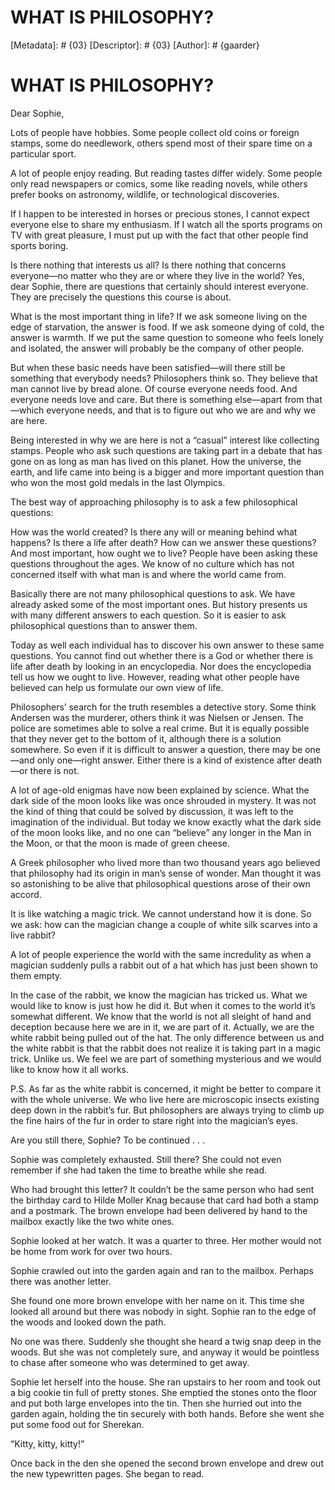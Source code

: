 # WHAT IS PHILOSOPHY?
[Metadata]: # {03}
[Descriptor]: # {03}
[Author]: # {gaarder}
# WHAT IS PHILOSOPHY?
Dear Sophie,

Lots of people have hobbies. Some people collect old coins or foreign stamps,
some do needlework, others spend most of their spare time on a particular
sport.

A lot of people enjoy reading. But reading tastes differ widely. Some people
only read newspapers or comics, some like reading novels, while others prefer
books on astronomy, wildlife, or technological discoveries.

If I happen to be interested in horses or precious stones, I cannot expect
everyone else to share my enthusiasm. If I watch all the sports programs on TV
with great pleasure, I must put up with the fact that other people find sports
boring.

Is there nothing that interests us all? Is there nothing that concerns
everyone—no matter who they are or where they live in the world? Yes, dear
Sophie, there are questions that certainly should interest everyone. They are
precisely the questions this course is about.

What is the most important thing in life? If we ask someone living on the edge
of starvation, the answer is food. If we ask someone dying of cold, the answer
is warmth. If we put the same question to someone who feels lonely and
isolated, the answer will probably be the company of other people.

But when these basic needs have been satisfied—will there still be something
that everybody needs? Philosophers think so. They believe that man cannot live
by bread alone. Of course everyone needs food. And everyone needs love and
care. But there is something else—apart from that—which everyone needs, and
that is to figure out who we are and why we are here.

Being interested in why we are here is not a “casual” interest like collecting
stamps. People who ask such questions are taking part in a debate that has gone
on as long as man has lived on this planet. How the universe, the earth, and
life came into being is a bigger and more important question than who won the
most gold medals in the last Olympics.

The best way of approaching philosophy is to ask a few philosophical questions:

How was the world created? Is there any will or meaning behind what happens? Is
there a life after death? How can we answer these questions? And most
important, how ought we to live? People have been asking these questions
throughout the ages. We know of no culture which has not concerned itself with
what man is and where the world came from.

Basically there are not many philosophical questions to ask. We have already
asked some of the most important ones. But history presents us with many
different answers to each question. So it is easier to ask philosophical
questions than to answer them.

Today as well each individual has to discover his own answer to these same
questions. You cannot find out whether there is a God or whether there is life
after death by looking in an encyclopedia. Nor does the encyclopedia tell us
how we ought to live. However, reading what other people have believed can help
us formulate our own view of life.

Philosophers’ search for the truth resembles a detective story. Some think
Andersen was the murderer, others think it was Nielsen or Jensen. The police
are sometimes able to solve a real crime. But it is equally possible that they
never get to the bottom of it, although there is a solution somewhere. So even
if it is difficult to answer a question, there may be one—and only one—right
answer. Either there is a kind of existence after death—or there is not.

A lot of age-old enigmas have now been explained by science. What the dark side
of the moon looks like was once shrouded in mystery. It was not the kind of
thing that could be solved by discussion, it was left to the imagination of the
individual. But today we know exactly what the dark side of the moon looks
like, and no one can “believe” any longer in the Man in the Moon, or that the
moon is made of green cheese.

A Greek philosopher who lived more than two thousand years ago believed that
philosophy had its origin in man’s sense of wonder. Man thought it was so
astonishing to be alive that philosophical questions arose of their own accord.

It is like watching a magic trick. We cannot understand how it is done. So we
ask: how can the magician change a couple of white silk scarves into a live
rabbit?

A lot of people experience the world with the same incredulity as when a
magician suddenly pulls a rabbit out of a hat which has just been shown to them
empty.

In the case of the rabbit, we know the magician has tricked us. What we would
like to know is just how he did it. But when it comes to the world it’s
somewhat different. We know that the world is not all sleight of hand and
deception because here we are in it, we are part of it. Actually, we are the
white rabbit being pulled out of the hat. The only difference between us and
the white rabbit is that the rabbit does not realize it is taking part in a
magic trick. Unlike us. We feel we are part of something mysterious and we
would like to know how it all works.

P.S. As far as the white rabbit is concerned, it might be better to compare it
with the whole universe. We who live here are microscopic insects existing deep
down in the rabbit’s fur. But philosophers are always trying to climb up the
fine hairs of the fur in order to stare right into the magician’s eyes.

Are you still there, Sophie? To be continued . . .



Sophie was completely exhausted. Still there? She could not even remember if
she had taken the time to breathe while she read.

Who had brought this letter? It couldn’t be the same person who had sent the
birthday card to Hilde Moller Knag because that card had both a stamp and a
postmark. The brown envelope had been delivered by hand to the mailbox exactly
like the two white ones.

Sophie looked at her watch. It was a quarter to three. Her mother would not be
home from work for over two hours.

Sophie crawled out into the garden again and ran to the mailbox. Perhaps there
was another letter.

She found one more brown envelope with her name on it. This time she looked all
around but there was nobody in sight. Sophie ran to the edge of the woods and
looked down the path.

No one was there. Suddenly she thought she heard a twig snap deep in the woods.
But she was not completely sure, and anyway it would be pointless to chase
after someone who was determined to get away.

Sophie let herself into the house. She ran upstairs to her room and took out a
big cookie tin full of pretty stones. She emptied the stones onto the floor and
put both large envelopes into the tin. Then she hurried out into the garden
again, holding the tin securely with both hands. Before she went she put some
food out for Sherekan.

“Kitty, kitty, kitty!”

Once back in the den she opened the second brown envelope and drew out the new
typewritten pages. She began to read.

